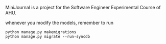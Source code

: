 MiniJournal is a project for the Software Engineer Experimental Course of AHU.

whenever you modify the models, remember to run
````
python manage.py makemigrations
python manage.py migrate --run-syncdb